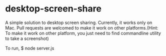 # desktop-screen-share
A simple solution to desktop screen sharing. Currently, it works only on Mac. Pull requests are welcomed to make it work on other platforms.(Hint: To make it work on other platform, you just need to find commandline utility to take a screenshot)

To run,
$ node server.js
